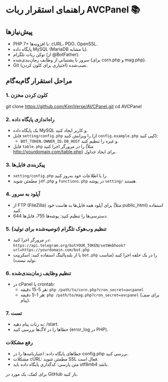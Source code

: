 # راهنمای استقرار ربات AVCPanel 📚

## پیش‌نیازها
- PHP 7+ با افزونه‌ها: cURL، PDO، OpenSSL.
- پایگاه داده MySQL (MariaDB یا مشابه).
- توکن ربات تلگرام (از @BotFather).
- سرور با پشتیبانی از وظایف زمان‌بندی‌شده (برای corn.php و mag.php).
- Git نصب‌شده (اختیاری برای کلون کردن).

## مراحل استقرار گام‌به‌گام

### 1. کلون کردن مخزن
git clone https://github.com/KimiVerse/AVCPanel.git
cd AVCPanel

### 2. راه‌اندازی پایگاه داده
- یک پایگاه داده MySQL و کاربر ایجاد کنید.
- فایل `setting/config.php` را ویرایش کنید (از `config.example.php` کپی کنید):
  - `BOT_TOKEN`، `OWNER_ID`، `DB_HOST` و غیره را تنظیم کنید.
- فایل `table.php` را در مرورگر اجرا کنید (مثلاً http://yourdomain.com/table.php) برای ایجاد جداول.

### 3. پیکربندی فایل‌ها
- `setting/config.php` را با اطلاعات خود به‌روز کنید.
- مطمئن شوید `jdf.php` و `functions.php` در پوشه `setting/` هستند.

### 4. آپلود به سرور
- از FTP (FileZilla) برای آپلود همه فایل‌ها به هاست خود (مثلاً public_html) استفاده کنید.
- دسترسی‌ها را تنظیم کنید: پوشه‌ها 755، فایل‌ها 644.

### 5. تنظیم وب‌هوک تلگرام (توصیه‌شده برای تولید)
- در مرورگر اجرا کنید: `https://api.telegram.org/botYOUR_TOKEN/setWebhook?url=https://yourdomain.com/bot.php`
- یا از بلندپالینگ استفاده کنید: اسکریپت `bot.php` را در یک حلقه اجرا کنید (مناسب تولید نیست).

### 6. تنظیم وظایف زمان‌بندی‌شده
- در cPanel یا crontab:
  - هر 5-15 دقیقه: `php /path/to/corn.php?cron_secret=avcpanel`
  - هر 1-5 دقیقه: `php /path/to/mag.php?cron_secret=avcpanel` (برای صف پیام).

### 7. تست
- به ربات پیام دهید: /start.
- خطاها را در لاگ‌ها بررسی کنید (error_log در PHP).

### رفع مشکلات
- خطاهای پایگاه داده: اعتبارنامه‌ها را در config.php بررسی کنید.
- مشکلات cURL: مطمئن شوید SSL فعال است.
- متن پارسی: کدگذاری پایگاه داده باید utf8mb4 باشد.

برای کمک، یک مورد در GitHub باز کنید.